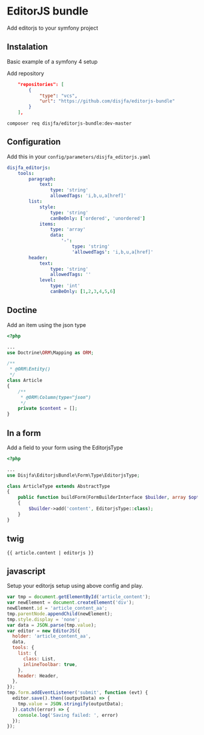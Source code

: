 # EditorJS bundle

Add editorjs to your symfony project

## Instalation

Basic example of a symfony 4 setup

Add repository
```json
    "repositories": [
        {
            "type": "vcs",
            "url": "https://github.com/disjfa/editorjs-bundle"
        }
    ],
```

```
composer req disjfa/editorjs-bundle:dev-master
```

## Configuration

Add this in your `config/parameters/disjfa_editorjs.yaml`

```yaml
disjfa_editorjs:
    tools:
        paragraph:
            text:
                type: 'string'
                allowedTags: 'i,b,u,a[href]'
        list:
            style:
                type: 'string'
                canBeOnly: ['ordered', 'unordered']
            items:
                type: 'array'
                data:
                    '-':
                        type: 'string'
                        'allowedTags': 'i,b,u,a[href]'
        header:
            text:
                type: 'string'
                allowedTags: ''
            level:
                type: 'int'
                canBeOnly: [1,2,3,4,5,6]

```

## Doctine

Add an item using the json type

```php
<?php

...
use Doctrine\ORM\Mapping as ORM;

/**
 * @ORM\Entity()
 */
class Article
{
    /**
     * @ORM\Column(type="json")
     */
    private $content = [];
}
```

## In a form

Add a field to your form using the EditorjsType

```php
<?php

...
use Disjfa\EditorjsBundle\Form\Type\EditorjsType;

class ArticleType extends AbstractType
{
    public function buildForm(FormBuilderInterface $builder, array $options)
    {
        $builder->add('content', EditorjsType::class);
    }
}
```

## twig

```twig
{{ article.content | editorjs }}
```

## javascript

Setup your editorjs setup using above config and play.

```javascript
var tmp = document.getElementById('article_content');
var newElement = document.createElement('div');
newElement.id = 'article_content_aa';
tmp.parentNode.appendChild(newElement);
tmp.style.display = 'none';
var data = JSON.parse(tmp.value);
var editor = new EditorJS({
  holder: 'article_content_aa',
  data,
  tools: {
    list: {
      class: List,
      inlineToolbar: true,
    },
    header: Header,
  },
});
tmp.form.addEventListener('submit', function (evt) {
  editor.save().then((outputData) => {
    tmp.value = JSON.stringify(outputData);
  }).catch((error) => {
    console.log('Saving failed: ', error)
  });
});
```
